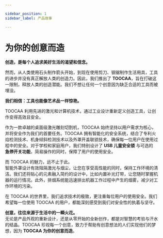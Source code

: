 ```yaml
---

sidebar_position: 1
sidebar_label: 产品故事

---
```


# 为你的创意而造

**创造，是每个人追求美好生活的渴望和信念。**

然而，从人类使用石头制作箭头开始，到现在使用剪刀、钢锯制作生活用具，工具的进步并没有真正解放人类的创造力。因此，我们推出了 **TOOCAA**，旨在打破这一限制，释放人类的创造潜能。我们不想让任何一个创意因为缺乏合适的工具而被埋没。

**我们相信：工具也能像艺术品一样惊艳。**

TOOCAA 利用先进的激光和计算机技术，通过工业设计重新定义创造工具，让创作变得高效且安全。

作为一款卓越的桌面级激光雕刻切割机，TOOCAA 始终坚持以用户需求为核心，并将安全作为我们的首要任务。TOOCAA 拥有智能化的安全系统，结合了专利火焰检测技术、机身倾斜检测技术以及外罩开盖联锁技术，确保每一位用户在使用过程中的安全。对于学校和家庭用户，我们特别设计了 **USB 儿童安全锁** 与可选的 **急停开关功能**，简易操作的同时，保障了用户的使用安全。

而 TOOCAA 的魅力，远不止于此。  
智能外罩设计有效阻隔激光与烟尘，让您在享受高性能的同时，保持工作环境的清洁。我们还将贴心的元素融入简约的设计中，比如内置补光灯带，让您随时掌握机器的运行情况。此外，排烟系统能迅速排出机器工作过程中产生的烟雾，减少对工作环境的污染。

在 TOOCAA 的世界里，我们追求技术的极致，更注重每位用户的使用安全。我们希望每一位使用 TOOCAA 的用户，都能深刻感受到我们对安全性的执着与坚守。

**创意，往往来源于生活中的一瞬火花。**  
无论是产品外观的重新设计，还是从零开始的全新创作，都是对智慧的考验与汗水的结晶。TOOCAA 珍视每一个创意，致力于帮助有创意想法的人们实现他们的梦想，因为 **TOOCAA 为你的创意而造**。
